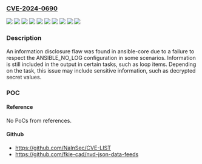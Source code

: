 ### [CVE-2024-0690](https://cve.mitre.org/cgi-bin/cvename.cgi?name=CVE-2024-0690)
![](https://img.shields.io/static/v1?label=Product&message=Extra%20Packages%20for%20Enterprise%20Linux%208&color=blue)
![](https://img.shields.io/static/v1?label=Product&message=Fedora%2038&color=blue)
![](https://img.shields.io/static/v1?label=Product&message=Fedora%2039&color=blue)
![](https://img.shields.io/static/v1?label=Product&message=Red%20Hat%20Ansible%20Automation%20Platform%202.4%20for%20RHEL%208&color=blue)
![](https://img.shields.io/static/v1?label=Product&message=Red%20Hat%20Ansible%20Automation%20Platform%202.4%20for%20RHEL%209&color=blue)
![](https://img.shields.io/static/v1?label=Product&message=Red%20Hat%20Enterprise%20Linux%208&color=blue)
![](https://img.shields.io/static/v1?label=Product&message=Red%20Hat%20Enterprise%20Linux%209&color=blue)
![](https://img.shields.io/static/v1?label=Product&message=ansible&color=blue)
![](https://img.shields.io/static/v1?label=Version&message=n%2Fa&color=blue)
![](https://img.shields.io/static/v1?label=Vulnerability&message=Improper%20Output%20Neutralization%20for%20Logs&color=brighgreen)

### Description

An information disclosure flaw was found in ansible-core due to a failure to respect the ANSIBLE_NO_LOG configuration in some scenarios. Information is still included in the output in certain tasks, such as loop items. Depending on the task, this issue may include sensitive information, such as decrypted secret values.

### POC

#### Reference
No PoCs from references.

#### Github
- https://github.com/NaInSec/CVE-LIST
- https://github.com/fkie-cad/nvd-json-data-feeds

